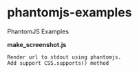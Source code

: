
# phantomjs-examples
PhantomJS Examples

**make_screenshot.js**
```
Render url to stdout using phantomjs. 
Add support CSS.supports() method
```
